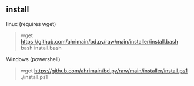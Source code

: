 ## install

linux (requires wget)

> wget https://github.com/ahrimain/bd.py/raw/main/installer/install.bash \
> bash install.bash

Windows (powershell)

> wget https://github.com/ahrimain/bd.py/raw/main/installer/install.ps1 \
> ./install.ps1
